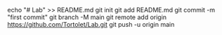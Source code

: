 echo "# Lab" >> README.md
git init
git add README.md
git commit -m "first commit"
git branch -M main
git remote add origin https://github.com/Tortolet/Lab.git
git push -u origin main
